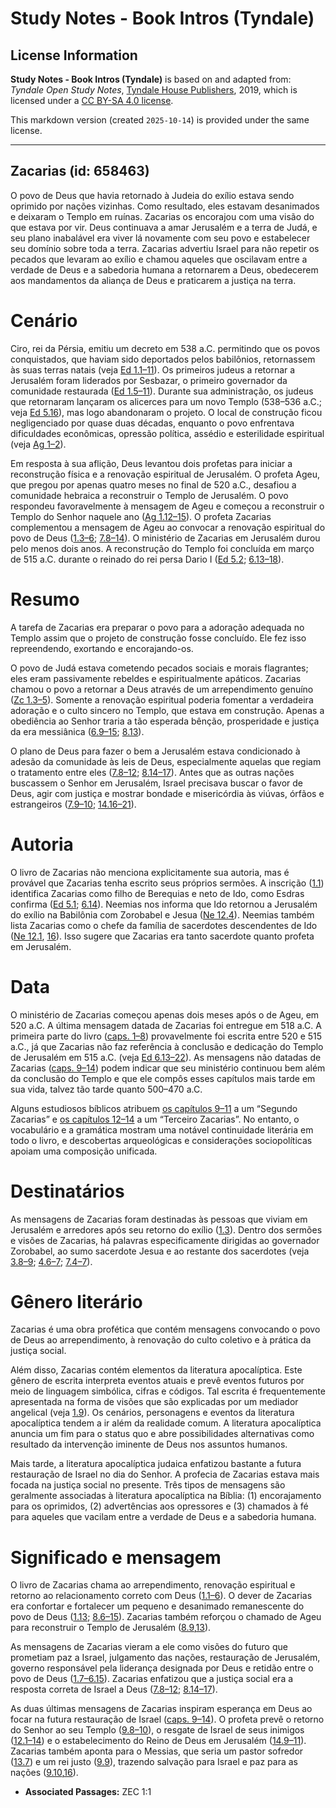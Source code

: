 # Study Notes - Book Intros (Tyndale)

## License Information

**Study Notes - Book Intros (Tyndale)** is based on and adapted from: _Tyndale Open Study Notes_, [Tyndale House Publishers](https://tyndaleopenresources.com/), 2019, which is licensed under a [CC BY-SA 4.0 license](https://creativecommons.org/licenses/by-sa/4.0/legalcode.en).

This markdown version (created `2025-10-14`) is provided under the same license.



--------------------------------

## Zacarias (id: 658463)

O povo de Deus que havia retornado à Judeia do exílio estava sendo oprimido por nações vizinhas. Como resultado, eles estavam desanimados e deixaram o Templo em ruínas. Zacarias os encorajou com uma visão do que estava por vir. Deus continuava a amar Jerusalém e a terra de Judá, e seu plano inabalável era viver lá novamente com seu povo e estabelecer seu domínio sobre toda a terra. Zacarias advertiu Israel para não repetir os pecados que levaram ao exílio e chamou aqueles que oscilavam entre a verdade de Deus e a sabedoria humana a retornarem a Deus, obedecerem aos mandamentos da aliança de Deus e praticarem a justiça na terra.

Cenário
=======

Ciro, rei da Pérsia, emitiu um decreto em 538 a.C. permitindo que os povos conquistados, que haviam sido deportados pelos babilônios, retornassem às suas terras natais (veja [Ed 1\.1–11](https://ref.ly/Ezra1:1-Ezra1:11)). Os primeiros judeus a retornar a Jerusalém foram liderados por Sesbazar, o primeiro governador da comunidade restaurada ([Ed 1\.5–11](https://ref.ly/Ezra1:5-Ezra1:11)). Durante sua administração, os judeus que retornaram lançaram os alicerces para um novo Templo (538–536 a.C.; veja [Ed 5\.16](https://ref.ly/Ezra5:16)), mas logo abandonaram o projeto. O local de construção ficou negligenciado por quase duas décadas, enquanto o povo enfrentava dificuldades econômicas, opressão política, assédio e esterilidade espiritual (veja [Ag 1–2](https://ref.ly/Hag1:1-Hag2:23)).

Em resposta à sua aflição, Deus levantou dois profetas para iniciar a reconstrução física e a renovação espiritual de Jerusalém. O profeta Ageu, que pregou por apenas quatro meses no final de 520 a.C., desafiou a comunidade hebraica a reconstruir o Templo de Jerusalém. O povo respondeu favoravelmente à mensagem de Ageu e começou a reconstruir o Templo do Senhor naquele ano ([Ag 1\.12–15](https://ref.ly/Hag1:12-Hag1:15)). O profeta Zacarias complementou a mensagem de Ageu ao convocar a renovação espiritual do povo de Deus ([1\.3–6](https://ref.ly/Zech1:3-Zech1:6); [7\.8–14](https://ref.ly/Zech7:8-Zech7:14)). O ministério de Zacarias em Jerusalém durou pelo menos dois anos. A reconstrução do Templo foi concluída em março de 515 a.C. durante o reinado do rei persa Dario I ([Ed 5\.2](https://ref.ly/Ezra5:2); [6\.13–18](https://ref.ly/Ezra6:13-Ezra6:18)).

Resumo
======

A tarefa de Zacarias era preparar o povo para a adoração adequada no Templo assim que o projeto de construção fosse concluído. Ele fez isso repreendendo, exortando e encorajando\-os.

O povo de Judá estava cometendo pecados sociais e morais flagrantes; eles eram passivamente rebeldes e espiritualmente apáticos. Zacarias chamou o povo a retornar a Deus através de um arrependimento genuíno ([Zc 1\.3–5](https://ref.ly/Zech1:3-Zech1:5)). Somente a renovação espiritual poderia fomentar a verdadeira adoração e o culto sincero no Templo, que estava em construção. Apenas a obediência ao Senhor traria a tão esperada bênção, prosperidade e justiça da era messiânica ([6\.9–15](https://ref.ly/Zech6:9-Zech6:15); [8\.13](https://ref.ly/Zech8:13)).

O plano de Deus para fazer o bem a Jerusalém estava condicionado à adesão da comunidade às leis de Deus, especialmente aquelas que regiam o tratamento entre eles ([7\.8–12](https://ref.ly/Zech7:8-Zech7:12); [8\.14–17](https://ref.ly/Zech8:14-Zech8:17)). Antes que as outras nações buscassem o Senhor em Jerusalém, Israel precisava buscar o favor de Deus, agir com justiça e mostrar bondade e misericórdia às viúvas, órfãos e estrangeiros ([7\.9–10](https://ref.ly/Zech7:9-Zech7:10); [14\.16–21](https://ref.ly/Zech14:16-Zech14:21)).

Autoria
=======

O livro de Zacarias não menciona explicitamente sua autoria, mas é provável que Zacarias tenha escrito seus próprios sermões. A inscrição ([1\.1](https://ref.ly/Zech1:1)) identifica Zacarias como filho de Berequias e neto de Ido, como Esdras confirma ([Ed 5\.1](https://ref.ly/Ezra5:1); [6\.14](https://ref.ly/Ezra6:14)). Neemias nos informa que Ido retornou a Jerusalém do exílio na Babilônia com Zorobabel e Jesua ([Ne 12\.4](https://ref.ly/Neh12:4)). Neemias também lista Zacarias como o chefe da família de sacerdotes descendentes de Ido ([Ne 12\.1](https://ref.ly/Neh12:1), [16](https://ref.ly/Neh12:16)). Isso sugere que Zacarias era tanto sacerdote quanto profeta em Jerusalém.

Data
====

O ministério de Zacarias começou apenas dois meses após o de Ageu, em 520 a.C. A última mensagem datada de Zacarias foi entregue em 518 a.C. A primeira parte do livro ([caps. 1–8](https://ref.ly/Zech1:1-Zech8:23)) provavelmente foi escrita entre 520 e 515 a.C., já que Zacarias não faz referência à conclusão e dedicação do Templo de Jerusalém em 515 a.C. (veja [Ed 6\.13–22](https://ref.ly/Ezra6:13-Ezra6:22)). As mensagens não datadas de Zacarias ([caps. 9–14](https://ref.ly/Zech9:1-Zech14:21)) podem indicar que seu ministério continuou bem além da conclusão do Templo e que ele compôs esses capítulos mais tarde em sua vida, talvez tão tarde quanto 500–470 a.C.

Alguns estudiosos bíblicos atribuem [os capítulos 9–11](https://ref.ly/Zech9:1-Zech11:17) a um “Segundo Zacarias” e [os capítulos 12–14](https://ref.ly/Zech12:1-Zech14:21) a um “Terceiro Zacarias”. No entanto, o vocabulário e a gramática mostram uma notável continuidade literária em todo o livro, e descobertas arqueológicas e considerações sociopolíticas apoiam uma composição unificada.

Destinatários
=============

As mensagens de Zacarias foram destinadas às pessoas que viviam em Jerusalém e arredores após seu retorno do exílio ([1\.3](https://ref.ly/Zech1:3)). Dentro dos sermões e visões de Zacarias, há palavras especificamente dirigidas ao governador Zorobabel, ao sumo sacerdote Jesua e ao restante dos sacerdotes (veja [3\.8–9](https://ref.ly/Zech3:8-Zech3:9); [4\.6–7](https://ref.ly/Zech4:6-Zech4:7); [7\.4–7](https://ref.ly/Zech7:4-Zech7:7)).

Gênero literário
================

Zacarias é uma obra profética que contém mensagens convocando o povo de Deus ao arrependimento, à renovação do culto coletivo e à prática da justiça social.

Além disso, Zacarias contém elementos da literatura apocalíptica. Este gênero de escrita interpreta eventos atuais e prevê eventos futuros por meio de linguagem simbólica, cifras e códigos. Tal escrita é frequentemente apresentada na forma de visões que são explicadas por um mediador angelical (veja [1\.9](https://ref.ly/Zech1:9)). Os cenários, personagens e eventos da literatura apocalíptica tendem a ir além da realidade comum. A literatura apocalíptica anuncia um fim para o status quo e abre possibilidades alternativas como resultado da intervenção iminente de Deus nos assuntos humanos.

Mais tarde, a literatura apocalíptica judaica enfatizou bastante a futura restauração de Israel no dia do Senhor. A profecia de Zacarias estava mais focada na justiça social no presente. Três tipos de mensagens são geralmente associadas à literatura apocalíptica na Bíblia: (1\) encorajamento para os oprimidos, (2\) advertências aos opressores e (3\) chamados à fé para aqueles que vacilam entre a verdade de Deus e a sabedoria humana.

Significado e mensagem
======================

O livro de Zacarias chama ao arrependimento, renovação espiritual e retorno ao relacionamento correto com Deus ([1\.1–6](https://ref.ly/Zech1:1-Zech1:6)). O dever de Zacarias era confortar e fortalecer um pequeno e desanimado remanescente do povo de Deus ([1\.13](https://ref.ly/Zech1:13); [8\.6–15](https://ref.ly/Zech8:6-Zech8:15)). Zacarias também reforçou o chamado de Ageu para reconstruir o Templo de Jerusalém ([8\.9](https://ref.ly/Zech8:9),[13](https://ref.ly/Zech8:13)).

As mensagens de Zacarias vieram a ele como visões do futuro que prometiam paz a Israel, julgamento das nações, restauração de Jerusalém, governo responsável pela liderança designada por Deus e retidão entre o povo de Deus ([1\.7–6\.15](https://ref.ly/Zech1:7-Zech6:15)). Zacarias enfatizou que a justiça social era a resposta correta de Israel a Deus ([7\.8–12](https://ref.ly/Zech7:8-Zech7:12); [8\.14–17](https://ref.ly/Zech8:14-Zech8:17)).

As duas últimas mensagens de Zacarias inspiram esperança em Deus ao focar na futura restauração de Israel ([caps. 9–14](https://ref.ly/Zech9:1-Zech14:21)). O profeta prevê o retorno do Senhor ao seu Templo ([9\.8–10](https://ref.ly/Zech9:8-Zech9:10)), o resgate de Israel de seus inimigos ([12\.1–14](https://ref.ly/Zech12:1-Zech12:14)) e o estabelecimento do Reino de Deus em Jerusalém ([14\.9–11](https://ref.ly/Zech14:9-Zech14:11)). Zacarias também aponta para o Messias, que seria um pastor sofredor ([13\.7](https://ref.ly/Zech13:7)) e um rei justo ([9\.9](https://ref.ly/Zech9:9)), trazendo salvação para Israel e paz para as nações ([9\.10](https://ref.ly/Zech9:10),[16](https://ref.ly/Zech9:16)).

* **Associated Passages:** ZEC 1:1


